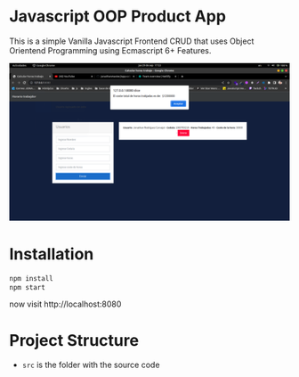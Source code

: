 # Javascript OOP Product App

This is a simple Vanilla Javascript Frontend CRUD that uses Object Orientend Programming using Ecmascript 6+ Features.

![](docs/Capturapantalla.png)

# Installation

```
npm install
npm start
```

now visit http://localhost:8080

# Project Structure

- `src` is the folder with the source code
